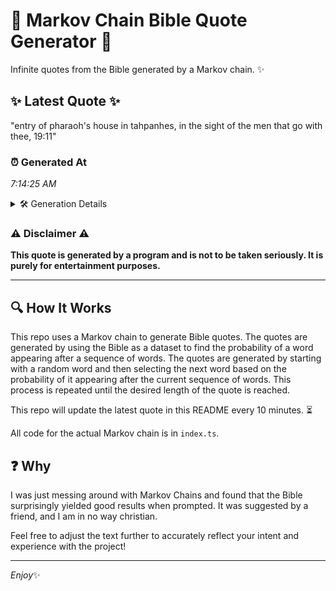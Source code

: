 # 📖 Markov Chain Bible Quote Generator 📖

Infinite quotes from the Bible generated by a Markov chain. ✨

## ✨ Latest Quote ✨
"entry of pharaoh's house in tahpanhes, in the sight of the men that go with thee, 19:11"

### ⏰ Generated At
*7:14:25 AM*

<details>
    <summary>🛠️ Generation Details</summary>
    <p>
        <strong>🌱 Seed:</strong> entry<br>
        <strong>🔄 Iterations:</strong> 16<br>
        <strong>📜 Context History:</strong><br>[ entry ]: of<br>[ entry, of ]: pharaoh's<br>[ entry, of, pharaoh's ]: house<br>[ entry, of, pharaoh's, house ]: in<br>[ entry, of, pharaoh's, house, in ]: tahpanhes,<br>[ entry, of, pharaoh's, house, in, tahpanhes, ]: in<br>[ of, pharaoh's, house, in, tahpanhes,, in ]: the<br>[ pharaoh's, house, in, tahpanhes,, in, the ]: sight<br>[ house, in, tahpanhes,, in, the, sight ]: of<br>[ in, tahpanhes,, in, the, sight, of ]: the<br>[ tahpanhes,, in, the, sight, of, the ]: men<br>[ in, the, sight, of, the, men ]: that<br>[ the, sight, of, the, men, that ]: go<br>[ sight, of, the, men, that, go ]: with<br>[ of, the, men, that, go, with ]: thee,<br>[ the, men, that, go, with, thee, ]: 19:11<br>
    </p>
</details>

### ⚠️ Disclaimer ⚠️
**This quote is generated by a program and is not to be taken seriously. It is purely for entertainment purposes.**

---

## 🔍 How It Works

This repo uses a Markov chain to generate Bible quotes. The quotes are generated by using the Bible as a dataset to find the probability of a word appearing after a sequence of words. The quotes are generated by starting with a random word and then selecting the next word based on the probability of it appearing after the current sequence of words. This process is repeated until the desired length of the quote is reached.

This repo will update the latest quote in this README every 10 minutes. ⏳

All code for the actual Markov chain is in `index.ts`.

## ❓ Why

I was just messing around with Markov Chains and found that the Bible surprisingly yielded good results when prompted. 
It was suggested by a friend, and I am in no way christian.

Feel free to adjust the text further to accurately reflect your intent and experience with the project!

---

*Enjoy*✨
